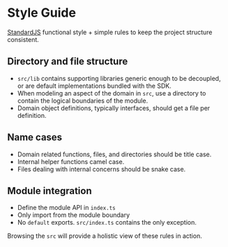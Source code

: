 # Style Guide
[StandardJS](https://standardjs.com/) functional style + simple rules to keep the project structure consistent.

## Directory and file structure 
- `src/lib` contains supporting libraries generic enough to be decoupled, or are default implementations bundled with the SDK. 
- When modeling an aspect of the domain in `src`, use a directory to contain the logical boundaries of the module.
- Domain object definitions, typically interfaces, should get a file per definition.

## Name cases
- Domain related functions, files, and directories should be title case.
- Internal helper functions camel case.
- Files dealing with internal concerns should be snake case.

## Module integration
- Define the module API in `index.ts`
- Only import from the module boundary
- No `default` exports. `src/index.ts` contains the only exception. 

Browsing the `src` will provide a holistic view of these rules in action.